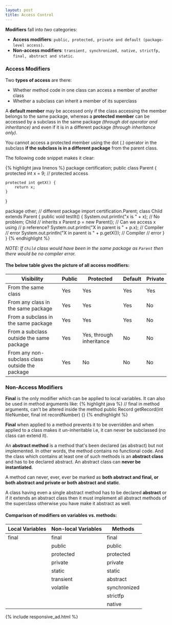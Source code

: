 ```yaml
---
layout: post
title: Access Control
---
```


__Modifiers__ fall into _two_ categories:

* __Access modifiers__: `public, protected, private and default (package-level access)`.
* __Non-access modifiers__: `transient, synchronized, native, strictfp, final, abstract and static`.

### Access Modifiers

Two __types of access__ are there:

* Whether method code in one class can access a member of another class
* Whether a subclass can inherit a member of its superclass

A **default member** may be accessed only if the class accessing the member belongs to the same package,
whereas a **protected member** can be accessed by a subclass in the same package _(through dot operator and inheritance)_ and even if it is in a different package _(through inheritance only)_.

You cannot access a protected member using the dot (.) operator in the
subclass **if the subclass is in a different package** from the parent class.

The following code snippet makes it clear:

{% highlight java linenos %}
package certification;
public class Parent {
    protected int x = 9; // protected access
    
    protected int getX() {
        return x;
    }
}

package other; // different package
import certification.Parent;
class Child extends Parent {
    public void testIt() {
        System.out.println("x is " + x); // No problem; Child
                                         // inherits x
        Parent p = new Parent(); // Can we access x using
                                 // p reference?
        System.out.println("X in parent is " + p.x); // Compiler
                                                     // error
        System.out.println("X in parent is " + p.getX()); // Compiler
                                                          // error
    }
}
{% endhighlight %}

_NOTE: If `Child` class would have been in the same package as `Parent` then there would be no compiler error._

#### The below table gives the picture of all access modifiers:

Visibility                                        | Public   | Protected                        | Default   | Private
------------------------------------------------- | -------- | -------------------------------- | --------- | ---------
From the same class                               |  Yes     |  Yes                             |  Yes      |  Yes
From any class in the same package                |  Yes     |  Yes                             |  Yes      |  No
From a subclass in the same package               |  Yes     |  Yes                             |  Yes      |  No
From a subclass outside the same package          |  Yes     |  Yes, through inheritance        |  No       |  No
From any non-subclass class outside the package   |  Yes     |  No                              |  No       |  No

### Non-Access Modifiers

**Final** is the only modifier which can be applied to local variables. It can also be used in method arguments like:
{% highlight java %}
// final in method arguments, can't be altered inside the method
public Record getRecord(int fileNumber, final int recordNumber) {}
{% endhighlight %}

**Final** when applied to a method prevents it to be overridden and when applied to a class makes it un-inheritable
i.e, it can never be subclassed (no class can extend it).

An **abstract method** is a method that's been declared (as abstract) but not implemented. In other words, the method
contains no functional code. And the class which contains at least one of such methods is an **abstract class** and has to
be declared abstract. An abstract class can **never be instantiated**.

A method can never, ever, ever be marked as **both abstract and final, or both abstract and private or both abstract
and static**.

A class having even a single abstract method has to be declared **abstract** or if it extends an abstract class then
it must implement all abstract methods of the superclass otherwise you have make it abstract as well.

#### Comparison of modifiers on variables vs. methods:

Local Variables    |  Non-local Variables    | Methods
------------------ | ----------------------- | --------
    final          |       final             |    final
                   |       public            |    public
                   |       protected         |    protected
                   |       private           |    private
                   |       static            |    static
                   |       transient         |    abstract
                   |       volatile          |    synchronized
                   |                         |    strictfp
                   |                         |    native

{% include responsive_ad.html %}


